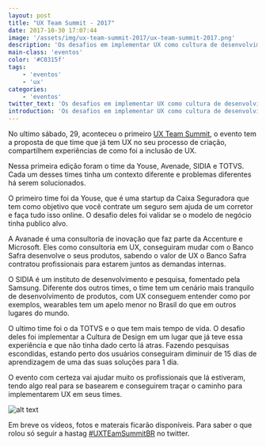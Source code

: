 ```yaml
---
layout: post
title: "UX Team Summit - 2017"
date: 2017-10-30 17:07:44
image: '/assets/img/ux-team-summit-2017/ux-team-summit-2017.png'
description: 'Os desafios em implementar UX como cultura de desenvolvimento de soluções.'
main-class: 'eventos'
color: '#C0315f'
tags: 
    - 'eventos'
    - 'ux'
categories:
    - 'eventos'
twitter_text: 'Os desafios em implementar UX como cultura de desenvolvimento de soluções.'
introduction: 'Os desafios em implementar UX como cultura de desenvolvimento de soluções.'
---
```


No ultimo sábado, 29, aconteceu o primeiro [UX Team Summit](http://uxteamsummit.com.br), o evento tem a proposta de que time que já tem UX no seu processo de
criação, compartilhem experiências de como foi a inclusão de UX.

Nessa primeira edição foram o time da Youse, Avenade, SIDIA e TOTVS. Cada um desses times tinha um contexto diferente e problemas diferentes há serem solucionados.

O primeiro time foi da Youse, que é uma startup da Caixa Seguradora que tem como objetivo que você contrate um seguro sem ajuda de um corretor e faça tudo isso online. O desafio deles foi validar se o modelo de negócio tinha publico alvo.

A Avanade é uma consultoria de inovação que faz parte da Accenture e Microsoft. Eles como consultoria em UX, conseguiram mudar com o Banco Safra desenvolve o seus produtos, sabendo o valor de UX o Banco Safra contratou profissionais para estarem juntos as demandas internas.

O SIDIA é um instituto de desenvolvimento e pesquisa, fomentado pela Samsung. Diferente dos outros times, o time tem um cenário mais tranquilo de desenvolvimento de produtos, com UX conseguem entender como por exemplos, wearables tem um apelo menor no Brasil do que em outros lugares do mundo.

O ultimo time foi o da TOTVS e o que tem mais tempo de vida. O desafio deles foi implementar a Cultura de Design em um lugar que já teve essa experiência e que não tinha dado certo lá atras. Fazendo pesquisas escondidas, estando perto dos usuários conseguiram diminuir de 15 dias de aprendizagem de uma das suas soluções para 1 dia.

O evento com certeza vai ajudar muito os profissionais que lá estiveram, tendo algo real para se basearem e conseguirem traçar o caminho para implementarem UX em seus times.

![alt text](https://bfmjr.com.br/assets/img/ux-team-summit/ux-team-summit-foto-galera.jpg "Fotos com todas as pessoas que estiveram no UX Team Summit 2017")

Em breve os vídeos, fotos e materais ficarão disponíveis. Para saber o que rolou só seguir a hastag [#UXTEamSummitBR](https://twitter.com/search?q=%23UXTeamSummitBR&src=typd) no twitter.